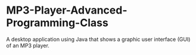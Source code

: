 # MP3-Player-Advanced-Programming-Class
A desktop application using Java that shows a graphic user interface (GUI) of an MP3 player.
